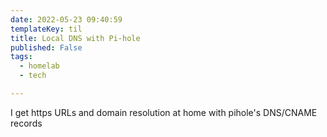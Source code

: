 ```yaml
---
date: 2022-05-23 09:40:59
templateKey: til
title: Local DNS with Pi-hole
published: False
tags:
  - homelab
  - tech

---
```


I get https URLs and domain resolution at home with pihole's DNS/CNAME records
